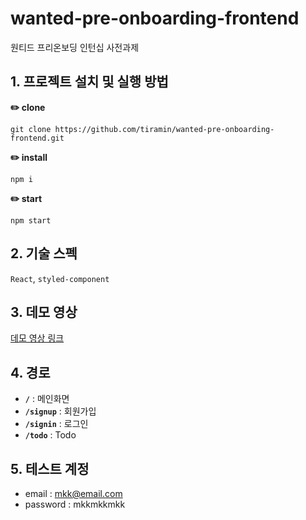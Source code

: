 # wanted-pre-onboarding-frontend
원티드 프리온보딩 인턴십 사전과제

## 1. 프로젝트 설치 및 실행 방법
**✏️ clone**
```
git clone https://github.com/tiramin/wanted-pre-onboarding-frontend.git
```
**✏️ install**
```
npm i
```
**✏️ start**
```
npm start
```

## 2. 기술 스펙
`React`, `styled-component`

## 3. 데모 영상
[데모 영상 링크](https://github.com/tiramin/wanted-pre-onboarding-frontend/issues/19)

## 4. 경로
  - **`/`** : 메인화면
  - **`/signup`** :  회원가입
  - **`/signin`** : 로그인
  - **`/todo`** : Todo

## 5. 테스트 계정
- email : mkk@email.com
- password : mkkmkkmkk
